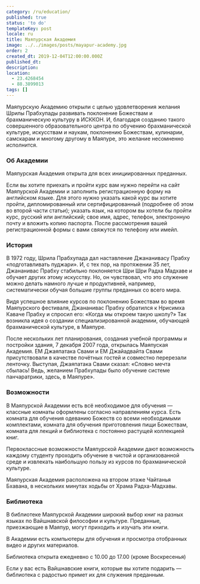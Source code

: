 ```yaml
---
category: /ru/education/
published: true
status: 'to do'
templateKey: post
locale: ru
title: Маяпурская Академия
image: ../../images/posts/mayapur-academy.jpg
order: 2
created_dt: 2019-12-04T12:00:00.000Z
published_dt:
description:
location:
  - 23.4268454
  - 88.3899013
tags: []
---
```


Маяпурскую Академию открыли с целью удовлетворения желания Шрилы Прабхупады развивать поклонение Божествам и брахманическую культуру в ИСККОН. И, благодаря созданию такого совершенного образовательного центра по обучению брахманической культуре, искусствам и наукам, поклонению Божествам, кулинарии, самскарам и многому другому в Маяпуре, это желание несомненно исполнится.

### Об Академии
Маяпурская Академия открыта для всех инициированных преданных.

Если вы хотите приехать и пройти курс вам нужно перейти на сайт Маяпурской Академии и заполнить регистрационную форму на английском языке. Для этого нужно указать какой курс вы хотите пройти, дипломированный или сертифицированный (подробнее об этом во второй части статьи); указать язык, на котором вы хотели бы пройти курс, русский или английский; свое имя, адрес, телефон, электронную почту и вложить копию паспорта. После рассмотрения вашей регистрационной формы с вами свяжутся по телефону или имейл.

### История
В 1972 году, Шрила Прабхупада дал наставление Джананивасу Прабху «подготавливать пуджари». И, с тех пор, на протяжении 35 лет, Джананивас Прабху стабильно поклоняется Шри Шри Радха Мадхаве и обучает других этому искусству. Но, он чувствовал, что это служение можно делать намного лучше и продуктивней, например, систематически обучая большие группы преданных со всего мира.

Видя успешное влияние курсов по поклонению Божествам во время Маяпурского фестиваля, Джананивас Прабху обратился к Нрисимха Каваче Прабху и спросил его: «Когда мы откроем такую школу?» Так возникла идея о создании специализированной академии, обучающей брахманической культуре, в Маяпуре.

После нескольких лет планирования, создания учебной программы и постройки здания, 7 декабря 2007 года, открылась Маяпуская Академия. ЕМ Джаяпатака Свами и ЕМ Джайадвайта Свами присутствовали в качестве почётных гостей и совместно перерезали ленточку. Выступая, Джаяпатака Свами сказал: «Словно мечта сбылась! Ведь, желанием Прабхупады было обучение системе панчаратрики, здесь, в Маяпуре».

### Возможности
В Маяпурской Академии есть всё необходимое для обучения — классные комнаты оформлены согласно направлениям курса. Есть комната для обучения одеванию Божеств со всеми необходимыми комплектами, комната для обучения приготовления пищи Божествам, комната для лекций и библиотека с постоянно растущей коллекцией книг.

Первоклассные возможности Маяпурской Академии дают возможность каждому студенту проходить обучение в чистой и организованной среде и извлекать наибольшую пользу из курсов по брахманической культуре.

Маяпурская Академия расположена на втором этаже Чайтанья Бхавана, в нескольких минутах ходьбы от Храма Радха-Мадхавы.

### Библиотека
В библиотеке Маяпурской Академии широкий выбор книг на разных языках по Вайшнавской философии и культуре. Преданные, приезжающие в Маяпур, могут приходить и изучать эти книги.

В Академии есть компьютеры для обучения и просмотра отобранных видео и других материалов.

Библиотека открыта ежедневно с 10.00 до 17.00 (кроме Воскресенья)

Если у вас есть Вайшнавские книги, которые вы хотите подарить — библиотека с радостью примет их для служения преданным.
